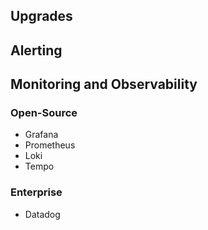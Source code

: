 ## Upgrades

## Alerting

## Monitoring and Observability

### Open-Source

- Grafana
- Prometheus
- Loki
- Tempo


### Enterprise

- Datadog